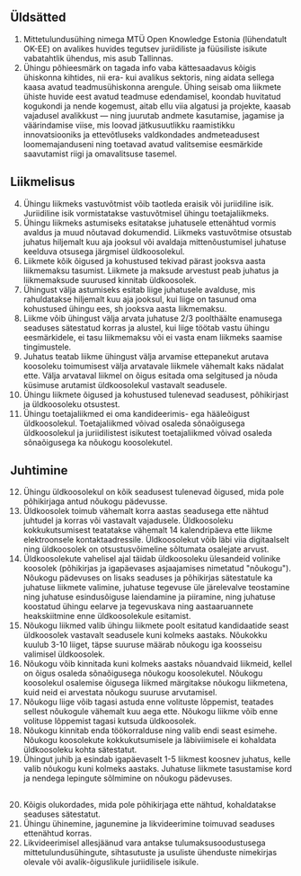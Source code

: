 ## Üldsätted

1. Mittetulundusühing nimega MTÜ Open Knowledge Estonia (lühendatult OK-EE) on avalikes huvides tegutsev juriidiliste ja füüsiliste isikute vabatahtlik ühendus, mis asub Tallinnas.
2. Ühingu põhieesmärk on tagada info vaba kättesaadavus kõigis ühiskonna kihtides, nii era- kui avalikus sektoris, ning aidata sellega kaasa avatud teadmusühiskonna arengule. Ühing seisab oma liikmete ühiste huvide eest avatud teadmuse edendamisel, koondab huvitatud kogukondi ja nende kogemust, aitab ellu viia algatusi ja projekte, kaasab vajadusel avalikkust — ning juurutab andmete kasutamise, jagamise ja väärindamise viise, mis loovad jätkusuutlikku raamistikku innovatsiooniks ja ettevõtluseks valdkondades andmeteadusest loomemajanduseni ning toetavad avatud valitsemise eesmärkide saavutamist riigi ja omavalitsuse tasemel.

  ## Liikmelisus

4. Ühingu liikmeks vastuvõtmist võib taotleda eraisik või juriidiline isik. Juriidiline isik vormistatakse vastuvõtmisel ühingu toetajaliikmeks.
5. Ühingu liikmeks astumiseks esitatakse juhatusele ettenähtud vormis avaldus ja muud nõutavad dokumendid. Liikmeks vastuvõtmise otsustab juhatus hiljemalt kuu aja jooksul või avaldaja mittenõustumisel juhatuse keelduva otsusega järgmisel üldkoosolekul.
6. Liikmete kõik õigused ja kohustused tekivad pärast jooksva aasta liikmemaksu tasumist. Liikmete ja maksude arvestust peab juhatus ja liikmemaksude suurused kinnitab üldkoosolek.
7. Ühingust välja astumiseks esitab liige juhatusele avalduse, mis rahuldatakse hiljemalt kuu aja jooksul, kui liige on tasunud oma kohustused ühingu ees, sh jooksva aasta liikmemaksu.
8. Liikme võib ühingust välja arvata juhatuse 2/3 poolthäälte enamusega seaduses sätestatud korras ja alustel, kui liige töötab vastu ühingu eesmärkidele, ei tasu liikmemaksu või ei vasta enam liikmeks saamise tingimustele.
9. Juhatus teatab liikme ühingust välja arvamise ettepanekut arutava koosoleku toimumisest välja arvatavale liikmele vähemalt kaks nädalat ette. Välja arvataval liikmel on õigus esitada oma selgitused ja nõuda küsimuse arutamist üldkoosolekul vastavalt seadusele.
10. Ühingu liikmete õigused ja kohustused tulenevad seadusest, põhikirjast ja üldkoosoleku otsustest.
11. Ühingu toetajaliikmed ei oma kandideerimis- ega hääleõigust üldkoosolekul. Toetajaliikmed võivad osaleda sõnaõigusega üldkoosolekul ja juriidilistest isikutest toetajaliikmed võivad osaleda sõnaõigusega ka nõukogu koosolekutel.

  ## Juhtimine

12. Ühingu üldkoosolekul on kõik seadusest tulenevad õigused, mida pole põhikirjaga antud nõukogu pädevusse.
13. Üldkoosolek toimub vähemalt korra aastas seadusega ette nähtud juhtudel ja korras või vastavalt vajadusele. Üldkoosoleku kokkukutsumisest teatatakse vähemalt 14 kalendripäeva ette liikme elektroonsele kontaktaadressile. Üldkoosolekut võib läbi viia digitaalselt ning üldkoosolek on otsustusvõimeline sõltumata osalejate arvust.
14. Üldkoosolekute vahelisel ajal täidab üldkoosoleku ülesandeid volinike koosolek (põhikirjas ja igapäevases asjaajamises nimetatud "nõukogu"). Nõukogu pädevuses on lisaks seaduses ja põhikirjas sätestatule ka juhatuse liikmete valimine, juhatuse tegevuse üle järelevalve teostamine ning juhatuse esindusõiguse laiendamine ja piiramine, ning juhatuse koostatud ühingu eelarve ja tegevuskava ning aastaaruannete heakskiitmine enne üldkoosolekule esitamist.
15. Nõukogu liikmed valib ühingu liikmete poolt esitatud kandidaatide seast üldkoosolek vastavalt seadusele kuni kolmeks aastaks. Nõukokku kuulub 3-10 liiget, täpse suuruse määrab nõukogu iga koosseisu valimisel üldkoosolek.
16. Nõukogu võib kinnitada kuni kolmeks aastaks nõuandvaid liikmeid, kellel on õigus osaleda sõnaõigusega nõukogu koosolekutel. Nõukogu koosolekul osalemise õigusega liikmed märgitakse nõukogu liikmetena, kuid neid ei arvestata nõukogu suuruse arvutamisel.
17. Nõukogu liige võib tagasi astuda enne volituste lõppemist, teatades sellest nõukogule vähemalt kuu aega ette. Nõukogu liikme võib enne volituse lõppemist tagasi kutsuda üldkoosolek.
18. Nõukogu kinnitab enda töökorralduse ning valib endi seast esimehe. Nõukogu koosolekute kokkukutsumisele ja läbiviimisele ei kohaldata üldkoosoleku kohta sätestatut.
19. Ühingut juhib ja esindab igapäevaselt 1-5 liikmest koosnev juhatus, kelle valib nõukogu kuni kolmeks aastaks. Juhatuse liikmete tasustamise kord ja nendega lepingute sõlmimine on nõukogu pädevuses.

  ## 

20. Kõigis olukordades, mida pole põhikirjaga ette nähtud, kohaldatakse seaduses sätestatut.
21. Ühingu ühinemine, jagunemine ja likvideerimine toimuvad seaduses ettenähtud korras.
22. Likvideerimisel allesjäänud vara antakse tulumaksusoodustusega mittetulundusühingute, sihtasutuste ja usuliste ühenduste nimekirjas olevale või avalik-õiguslikule juriidilisele isikule.
